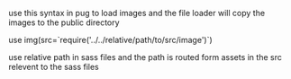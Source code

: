 use this syntax in pug to load images and the file loader will
copy the images to the public directory


use img(src=\`require('../../relative/path/to/src/image')\`)


use relative path in sass files and the path is routed form assets in the src
relevent to the sass files

